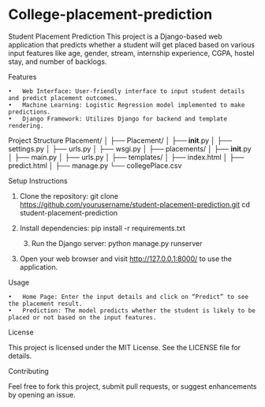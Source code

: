 # College-placement-prediction
 Student Placement Prediction  This project is a Django-based web application that predicts whether a student will get placed based on various input features like age, gender, stream, internship experience, CGPA, hostel stay, and number of backlogs.

Features

	•	Web Interface: User-friendly interface to input student details and predict placement outcomes.
	•	Machine Learning: Logistic Regression model implemented to make predictions.
	•	Django Framework: Utilizes Django for backend and template rendering.

Project Structure
Placement/
│
├── Placement/
│   ├── __init__.py
│   ├── settings.py
│   ├── urls.py
│   ├── wsgi.py
│
├── placements/
│   ├── __init__.py
│   ├── main.py
│   ├── urls.py
│   ├── templates/
│       ├── index.html
│       ├── predict.html
│
├── manage.py
└── collegePlace.csv

Setup Instructions

1.	Clone the repository:
 git clone https://github.com/yourusername/student-placement-prediction.git
cd student-placement-prediction

2.	Install dependencies:
   pip install -r requirements.txt
  	
	3.	Run the Django server:
    python manage.py runserver
   	
 4.	Open your web browser and visit http://127.0.0.1:8000/ to use the application.

Usage

	•	Home Page: Enter the input details and click on “Predict” to see the placement result.
	•	Prediction: The model predicts whether the student is likely to be placed or not based on the input features.
 
License

This project is licensed under the MIT License. See the LICENSE file for details.

Contributing

Feel free to fork this project, submit pull requests, or suggest enhancements by opening an issue.
